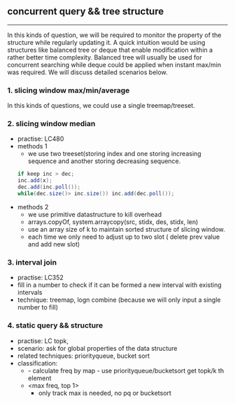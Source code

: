 
## concurrent query && tree structure
--------------
In this kinds of question, we will be required to monitor the property of the structure while regularly updating it. A quick intuition would be using structures like balanced tree or deque that enable modification within a rather better time complexity. Balanced tree will usually be used for concurrent searching while deque could be applied when instant max/min was required. We will discuss detailed scenarios below.

### 1. slicing window max/min/average
In this kinds of questions, we could use a single treemap/treeset.



### 2. slicing window median
- practise: LC480
- methods 1
	- we use two treeset(storing index and one storing increasing sequence and another storing decreasing sequence.
	```java
	if keep inc > dec;
	inc.add(x);
	dec.add(inc.poll()); 
	while(dec.size()> inc.size()) inc.add(dec.poll());
	```
- methods 2
	- we use primitive datastructure to kill overhead
	- arrays.copyOf, system.arraycopy(src, stidx, des, stidx, len)
	- use an array size of k to maintain sorted structure of slicing window. 
	- each time we only need to adjust up to two slot ( delete prev value and add new slot)


### 3. interval join
- practise: LC352
- fill in a number to check if it can be formed a new interval with existing intervals
- technique: treemap, logn combine (because we will only input a single number to fill)
			
			
			
### 4. static query && structure
- practise: LC topk, 
- scenario: ask for global properties of the data structure
- related techniques: priorityqueue, bucket sort
- classification:
	- <top k>
		- calculate freq by map
		- use priorityqueue/bucketsort get topk/k th element
	- <max freq, top 1>
		- only track max is needed, no pq or bucketsort

